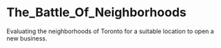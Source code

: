 # The_Battle_Of_Neighborhoods
Evaluating the neighborhoods of Toronto for a suitable location to open a new business.
